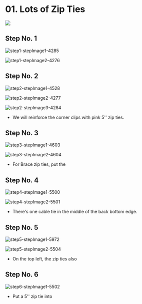 # 01. Lots of Zip Ties

![](https://d17kynu4zpq5hy.cloudfront.net/igi/imade3d/1JifmofbSJoPSA6N.medium)

## Step No. 1

![step1-stepImage1-4285](https://d17kynu4zpq5hy.cloudfront.net/igi/imade3d/IYISyPIBVsXFTVQE.medium)

![step1-stepImage2-4276](https://d17kynu4zpq5hy.cloudfront.net/igi/imade3d/hZYx2XkMHMxC4gTX.medium)


## Step No. 2

![step2-stepImage1-4528](https://d17kynu4zpq5hy.cloudfront.net/igi/imade3d/weM2vQZsmBG4RDsM.medium)

![step2-stepImage2-4277](https://d17kynu4zpq5hy.cloudfront.net/igi/imade3d/6fxgHuDt4PgaQGCj.medium)

![step2-stepImage3-4284](https://d17kynu4zpq5hy.cloudfront.net/igi/imade3d/KMY2BMO5pjlEFbDe.medium)

- We will reinforce the corner clips with pink 5'' zip ties.

## Step No. 3

![step3-stepImage1-4603](https://d17kynu4zpq5hy.cloudfront.net/igi/imade3d/J1wpLXPe1OCEAI6B.medium)

![step3-stepImage2-4604](https://d17kynu4zpq5hy.cloudfront.net/igi/imade3d/KxWXW2jYAmJhFDPY.medium)

- For Brace zip ties, put the

## Step No. 4

![step4-stepImage1-5500](https://d17kynu4zpq5hy.cloudfront.net/igi/imade3d/GjaccaRNRcTv6byo.medium)

![step4-stepImage2-5501](https://d17kynu4zpq5hy.cloudfront.net/igi/imade3d/wuRjgJM2IcoDgV1Z.medium)

- There's one cable tie  in the middle of the back bottom edge.

## Step No. 5

![step5-stepImage1-5972](https://d17kynu4zpq5hy.cloudfront.net/igi/imade3d/OrLKikMbJyBCxNKy.medium)

![step5-stepImage2-5504](https://d17kynu4zpq5hy.cloudfront.net/igi/imade3d/WlMN1k5GoVETcRMH.medium)

- On the top left, the zip ties also

## Step No. 6

![step6-stepImage1-5502](https://d17kynu4zpq5hy.cloudfront.net/igi/imade3d/sihYDeJNwu5JTRMG.medium)

- Put a 5'' zip tie into
